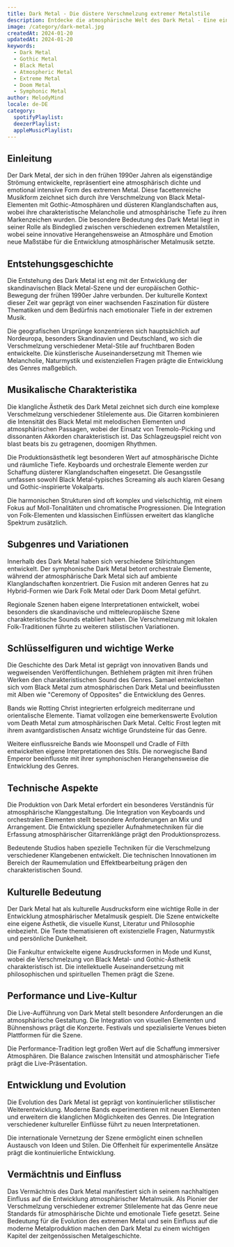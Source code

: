 ```yaml
---
title: Dark Metal - Die düstere Verschmelzung extremer Metalstile
description: Entdecke die atmosphärische Welt des Dark Metal - Eine einzigartige Fusion von Black Metal und Gothic Elements
image: /category/dark-metal.jpg
createdAt: 2024-01-20
updatedAt: 2024-01-20
keywords:
  - Dark Metal
  - Gothic Metal
  - Black Metal
  - Atmospheric Metal
  - Extreme Metal
  - Doom Metal
  - Symphonic Metal
author: MelodyMind
locale: de-DE
category:
  spotifyPlaylist: 
  deezerPlaylist: 
  appleMusicPlaylist: 
---
```


## Einleitung

Der Dark Metal, der sich in den frühen 1990er Jahren als eigenständige Strömung entwickelte, repräsentiert eine atmosphärisch dichte und emotional intensive Form des extremen Metal. Diese facettenreiche Musikform zeichnet sich durch ihre Verschmelzung von Black Metal-Elementen mit Gothic-Atmosphären und düsteren Klanglandschaften aus, wobei ihre charakteristische Melancholie und atmosphärische Tiefe zu ihren Markenzeichen wurden. Die besondere Bedeutung des Dark Metal liegt in seiner Rolle als Bindeglied zwischen verschiedenen extremen Metalstilen, wobei seine innovative Herangehensweise an Atmosphäre und Emotion neue Maßstäbe für die Entwicklung atmosphärischer Metalmusik setzte.

## Entstehungsgeschichte

Die Entstehung des Dark Metal ist eng mit der Entwicklung der skandinavischen Black Metal-Szene und der europäischen Gothic-Bewegung der frühen 1990er Jahre verbunden. Der kulturelle Kontext dieser Zeit war geprägt von einer wachsenden Faszination für düstere Thematiken und dem Bedürfnis nach emotionaler Tiefe in der extremen Musik.

Die geografischen Ursprünge konzentrieren sich hauptsächlich auf Nordeuropa, besonders Skandinavien und Deutschland, wo sich die Verschmelzung verschiedener Metal-Stile auf fruchtbaren Boden entwickelte. Die künstlerische Auseinandersetzung mit Themen wie Melancholie, Naturmystik und existenziellen Fragen prägte die Entwicklung des Genres maßgeblich.

## Musikalische Charakteristika

Die klangliche Ästhetik des Dark Metal zeichnet sich durch eine komplexe Verschmelzung verschiedener Stilelemente aus. Die Gitarren kombinieren die Intensität des Black Metal mit melodischen Elementen und atmosphärischen Passagen, wobei der Einsatz von Tremolo-Picking und dissonanten Akkorden charakteristisch ist. Das Schlagzeugspiel reicht von blast beats bis zu getragenen, doomigen Rhythmen.

Die Produktionsästhetik legt besonderen Wert auf atmosphärische Dichte und räumliche Tiefe. Keyboards und orchestrale Elemente werden zur Schaffung düsterer Klanglandschaften eingesetzt. Die Gesangsstile umfassen sowohl Black Metal-typisches Screaming als auch klaren Gesang und Gothic-inspirierte Vokalparts.

Die harmonischen Strukturen sind oft komplex und vielschichtig, mit einem Fokus auf Moll-Tonalitäten und chromatische Progressionen. Die Integration von Folk-Elementen und klassischen Einflüssen erweitert das klangliche Spektrum zusätzlich.

## Subgenres und Variationen

Innerhalb des Dark Metal haben sich verschiedene Stilrichtungen entwickelt. Der symphonische Dark Metal betont orchestrale Elemente, während der atmosphärische Dark Metal sich auf ambiente Klanglandschaften konzentriert. Die Fusion mit anderen Genres hat zu Hybrid-Formen wie Dark Folk Metal oder Dark Doom Metal geführt.

Regionale Szenen haben eigene Interpretationen entwickelt, wobei besonders die skandinavische und mitteleuropäische Szene charakteristische Sounds etabliert haben. Die Verschmelzung mit lokalen Folk-Traditionen führte zu weiteren stilistischen Variationen.

## Schlüsselfiguren und wichtige Werke

Die Geschichte des Dark Metal ist geprägt von innovativen Bands und wegweisenden Veröffentlichungen. Bethlehem prägten mit ihren frühen Werken den charakteristischen Sound des Genres. Samael entwickelten sich vom Black Metal zum atmosphärischen Dark Metal und beeinflussten mit Alben wie "Ceremony of Opposites" die Entwicklung des Genres.

Bands wie Rotting Christ integrierten erfolgreich mediterrane und orientalische Elemente. Tiamat vollzogen eine bemerkenswerte Evolution vom Death Metal zum atmosphärischen Dark Metal. Celtic Frost legten mit ihrem avantgardistischen Ansatz wichtige Grundsteine für das Genre.

Weitere einflussreiche Bands wie Moonspell und Cradle of Filth entwickelten eigene Interpretationen des Stils. Die norwegische Band Emperor beeinflusste mit ihrer symphonischen Herangehensweise die Entwicklung des Genres.

## Technische Aspekte

Die Produktion von Dark Metal erfordert ein besonderes Verständnis für atmosphärische Klanggestaltung. Die Integration von Keyboards und orchestralen Elementen stellt besondere Anforderungen an Mix und Arrangement. Die Entwicklung spezieller Aufnahmetechniken für die Erfassung atmosphärischer Gitarrenklänge prägt den Produktionsprozess.

Bedeutende Studios haben spezielle Techniken für die Verschmelzung verschiedener Klangebenen entwickelt. Die technischen Innovationen im Bereich der Raumemulation und Effektbearbeitung prägen den charakteristischen Sound.

## Kulturelle Bedeutung

Der Dark Metal hat als kulturelle Ausdrucksform eine wichtige Rolle in der Entwicklung atmosphärischer Metalmusik gespielt. Die Szene entwickelte eine eigene Ästhetik, die visuelle Kunst, Literatur und Philosophie einbezieht. Die Texte thematisieren oft existenzielle Fragen, Naturmystik und persönliche Dunkelheit.

Die Fankultur entwickelte eigene Ausdrucksformen in Mode und Kunst, wobei die Verschmelzung von Black Metal- und Gothic-Ästhetik charakteristisch ist. Die intellektuelle Auseinandersetzung mit philosophischen und spirituellen Themen prägt die Szene.

## Performance und Live-Kultur

Die Live-Aufführung von Dark Metal stellt besondere Anforderungen an die atmosphärische Gestaltung. Die Integration von visuellen Elementen und Bühnenshows prägt die Konzerte. Festivals und spezialisierte Venues bieten Plattformen für die Szene.

Die Performance-Tradition legt großen Wert auf die Schaffung immersiver Atmosphären. Die Balance zwischen Intensität und atmosphärischer Tiefe prägt die Live-Präsentation.

## Entwicklung und Evolution

Die Evolution des Dark Metal ist geprägt von kontinuierlicher stilistischer Weiterentwicklung. Moderne Bands experimentieren mit neuen Elementen und erweitern die klanglichen Möglichkeiten des Genres. Die Integration verschiedener kultureller Einflüsse führt zu neuen Interpretationen.

Die internationale Vernetzung der Szene ermöglicht einen schnellen Austausch von Ideen und Stilen. Die Offenheit für experimentelle Ansätze prägt die kontinuierliche Entwicklung.

## Vermächtnis und Einfluss

Das Vermächtnis des Dark Metal manifestiert sich in seinem nachhaltigen Einfluss auf die Entwicklung atmosphärischer Metalmusik. Als Pionier der Verschmelzung verschiedener extremer Stilelemente hat das Genre neue Standards für atmosphärische Dichte und emotionale Tiefe gesetzt. Seine Bedeutung für die Evolution des extremen Metal und sein Einfluss auf die moderne Metalproduktion machen den Dark Metal zu einem wichtigen Kapitel der zeitgenössischen Metalgeschichte.
